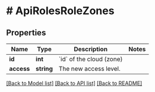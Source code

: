 # # ApiRolesRoleZones

## Properties

Name | Type | Description | Notes
------------ | ------------- | ------------- | -------------
**id** | **int** | &#x60;id&#x60; of the cloud (zone) |
**access** | **string** | The new access level. |

[[Back to Model list]](../../README.md#models) [[Back to API list]](../../README.md#endpoints) [[Back to README]](../../README.md)
